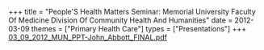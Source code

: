 +++
title = "People'S Health Matters Seminar: Memorial University Faculty Of Medicine Division Of Community Health And Humanities"
date = 2012-03-09
themes = ["Primary Health Care"]
types = ["Presentations"]
+++
[03_09_2012_MUN_PPT-John_Abbott_FINAL.pdf](/files/03_09_2012_MUN_PPT-John_Abbott_FINAL.pdf)
